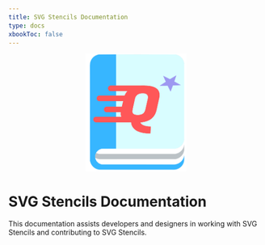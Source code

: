 ```yaml
---
title: SVG Stencils Documentation
type: docs
xbookToc: false
---
```


<center><img src="/booklarge.png" width=200px /></center>

# SVG Stencils Documentation

This documentation assists developers and designers in working with SVG
Stencils and contributing to SVG Stencils.
